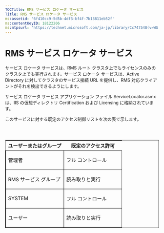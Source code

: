 ```yaml
---
TOCTitle: RMS サービス ロケータ サービス
Title: RMS サービス ロケータ サービス
ms:assetid: '6f410cc9-5d5b-4df3-bf4f-7b13811eb52f'
ms:contentKeyID: 18122206
ms:mtpsurl: 'https://technet.microsoft.com/ja-jp/library/Cc747548(v=WS.10)'
---
```


RMS サービス ロケータ サービス
==============================

サービス ロケータ サービスは、RMS ルート クラスタ上でもライセンスのみのクラスタ上でも実行されます。サービス ロケータ サービスは、Active Directory に対してクラスタのサービス接続 URL を提供し、RMS 対応クライアントがそれを検出できるようにします。

サービス ロケータ サービス アプリケーション ファイル ServiceLocator.asmx は、IIS の仮想ディレクトリ Certification および Licensing に格納されています。

このサービスに対する既定のアクセス制御リストを次の表で示します。

###  

<p> </p>
<table style="border:1px solid black;">
<colgroup>
<col width="50%" />
<col width="50%" />
</colgroup>
<thead>
<tr class="header">
<th>ユーザーまたはグループ</th>
<th>既定のアクセス許可</th>
</tr>
</thead>
<tbody>
<tr class="odd">
<td style="border:1px solid black;"><p>管理者</p></td>
<td style="border:1px solid black;"><p>フル コントロール</p></td>
</tr>  
<tr class="even">
<td style="border:1px solid black;"><p>RMS サービス グループ</p></td>
<td style="border:1px solid black;"><p>読み取りと実行</p></td>
</tr>  
<tr class="odd">
<td style="border:1px solid black;"><p>SYSTEM</p></td>
<td style="border:1px solid black;"><p>フル コントロール</p></td>
</tr>  
<tr class="even">
<td style="border:1px solid black;"><p>ユーザー</p></td>
<td style="border:1px solid black;"><p>読み取りと実行</p></td>
</tr>  
</tbody>  
</table>
